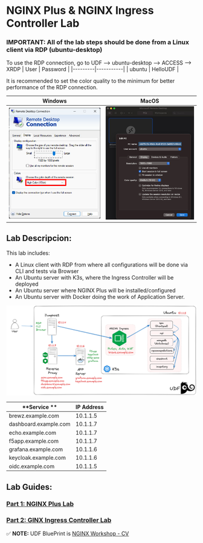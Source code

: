 # NGINX Plus & NGINX Ingress Controller Lab

### IMPORTANT: All of the lab steps should be done from a Linux client via RDP (ubuntu-desktop)

To use the RDP connection, go to UDF --> ubuntu-desktop --> ACCESS --> XRDP
| User    | Password  |
|---------|-----------|
| ubuntu  | HelloUDF  |

It is recommended to set the color quality to the minimum for better performance of the RDP connection.

| Windows                              | MacOS                            |
|--------------------------------------|----------------------------------|
| ![RDP Windows](docs/rdp-windows.png) | ![RDP Windows](docs/rdp-mac.png) |


## Lab Descripcion:

This lab includes:
- A Linux client with RDP from where all configurations will be done via CLI and tests via Browser
- An Ubuntu server with K3s, where the Ingress Controller will be deployed
- An Ubuntu server where NGINX Plus will be installed/configured
- An Ubuntu server with Docker doing the work of Application Server.

![Topology](docs/topology-lab.png)

| **Service **          | **IP Address**   |
|-----------------------|------------------|
| brewz.example.com     | 10.1.1.5         |
| dashboard.example.com | 10.1.1.7         |
| echo.example.com      | 10.1.1.7         |
| f5app.example.com     | 10.1.1.7         |
| grafana.example.com   | 10.1.1.6         |
| keycloak.example.com  | 10.1.1.6         |
| oidc.example.com      | 10.1.1.5         |


## Lab Guides:
### [Part 1: NGINX Plus Lab](https://github.com/cavalen/nginx-workshop-cv/tree/main/docs/nginx#instrucciones-lab-nginx-plus)

### [Part 2: GINX Ingress Controller Lab](https://github.com/cavalen/nginx-workshop-cv/tree/main/docs/k8s)

:white_check_mark: **NOTE:** UDF BluePrint is [NGINX Workshop - CV](https://udf.f5.com/b/5d80a425-35e6-47fa-8753-bb7eedbd00ef#documentation)